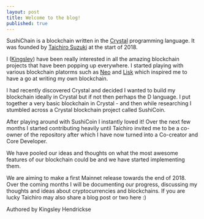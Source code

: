 ```yaml
---
layout: post
title: Welcome to the blog!
published: true
---
```


SushiChain is a blockchain written in the [Crystal](https://crystal-lang.org/) programming language. It was founded by [Taichiro Suzuki](https://github.com/tbrand) at the start of 2018.

I ([Kingsley](https://github.com/kingsleyh)) have been really interested in all the amazing blockchain projects that have been popping up everywhere. I started playing with various blockchain platorms such as [Neo](https://neo.org/) and [Lisk](https://lisk.io/) which inspired me to have a go at writing my own blockchain. 

I had recently discovered Crystal and decided I wanted to build my blockchain ideally in Crystal but if not then perhaps the D language. I put together a very basic blockchain in Crystal - and then while researching I stumbled across a Crystal blockchain project called SushiCoin. 

After playing around with SushiCoin I instantly loved it! Over the next few months I started contributing heavily until Taichiro invited me to be a co-owner of the repository after which I have now turned into a Co-creator and Core Developer.

We have pooled our ideas and thoughts on what the most awesome features of our blockchain could be and we have started implementing them.

We are aiming to make a first Mainnet release towards the end of 2018. Over the coming months I will be documenting our progress, discussing my thoughts and ideas about cryptocurrencies and blockchains. If you are lucky Taichiro may also share a blog post or two here :)

Authored by Kingsley Hendrickse


